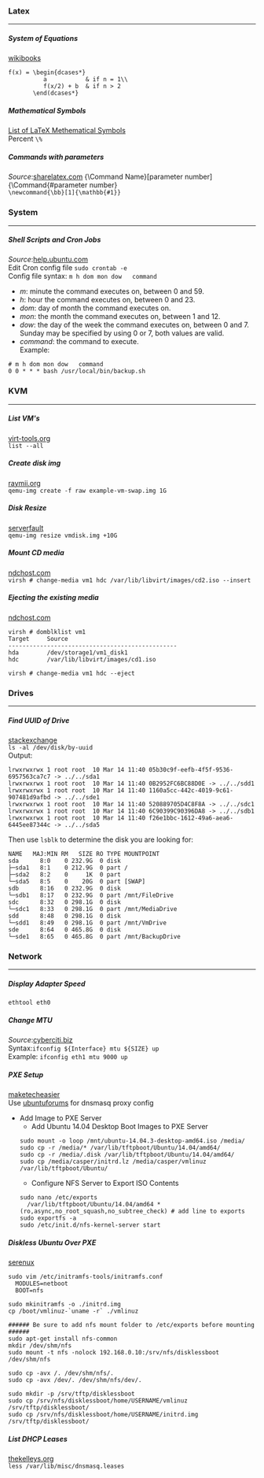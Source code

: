 ### Latex
__________________________________________________________________________________________
##### System of Equations
[wikibooks](https://en.wikibooks.org/wiki/LaTeX/Advanced_Mathematics)
```
f(x) = \begin{dcases*}
          a           & if n = 1\\
          f(x/2) + b  & if n > 2
       \end(dcases*}
```
#####  Mathematical Symbols
[List of LaTeX Methematical Symbols](https://oeis.org/wiki/List_of_LaTeX_mathematical_symbols)  
Percent `\%`  

##### Commands with parameters  
*Source*:[sharelatex.com](https://www.sharelatex.com/learn/Commands)
{\Command Name}[parameter number]{\Command{#parameter number}  
`\newcommand{\bb}[1]{\mathbb{#1}}`  

### System
__________________________________________________________________________________________
##### Shell Scripts and Cron Jobs
*Source*:[help.ubuntu.com](https://help.ubuntu.com/lts/serverguide/backup-shellscripts.html)  
Edit Cron config file `sudo crontab -e`  
Config file syntax: `m h dom mon dow   command`  
- *m*: minute the command executes on, between 0 and 59.
- *h*: hour the command executes on, between 0 and 23.
- *dom*: day of month the command executes on.
- *mon*: the month the command executes on, between 1 and 12.
- *dow*: the day of the week the command executes on, between 0 and 7. Sunday may be specified by using 0 or 7, both values are valid.
- *command*: the command to execute.  
Example:
```
# m h dom mon dow   command
0 0 * * * bash /usr/local/bin/backup.sh
```
### KVM  
_________________________________________________________________________________________
##### List VM's
[virt-tools.org](http://virt-tools.org/learning/start-list-with-command-line/)  
`list --all`  

##### Create disk img  
[raymii.org](https://raymii.org/s/tutorials/KVM_add_disk_image_or_swap_image_to_virtual_machine_with_virsh.html#Create_and_attach_the_disk_image)  
`qemu-img create -f raw example-vm-swap.img 1G`  

##### Disk Resize  
[serverfault](http://serverfault.com/questions/324281/how-do-you-increase-a-kvm-guests-disk-space)  
`qemu-img resize vmdisk.img +10G`

##### Mount CD media
[ndchost.com](https://www.ndchost.com/wiki/libvirt/change-media)  
`virsh # change-media vm1 hdc /var/lib/libvirt/images/cd2.iso --insert`

##### Ejecting the existing media
[ndchost.com](https://www.ndchost.com/wiki/libvirt/change-media)  
```
virsh # domblklist vm1
Target     Source
------------------------------------------------
hda        /dev/storage1/vm1_disk1
hdc        /var/lib/libvirt/images/cd1.iso
```
`virsh # change-media vm1 hdc --eject`

### Drives
___________________________________________________________________________________________________________
##### Find UUID of Drive  
[stackexchange](http://unix.stackexchange.com/questions/658/linux-how-can-i-view-all-uuids-for-all-available-disks-on-my-system)  
`ls -al /dev/disk/by-uuid`  
Output:
```
lrwxrwxrwx 1 root root  10 Mar 14 11:40 05b30c9f-eefb-4f5f-9536-6957563ca7c7 -> ../../sda1
lrwxrwxrwx 1 root root  10 Mar 14 11:40 0B2952FC6BC88D0E -> ../../sdd1
lrwxrwxrwx 1 root root  10 Mar 14 11:40 1160a5cc-442c-4019-9c61-907481d9afbd -> ../../sde1
lrwxrwxrwx 1 root root  10 Mar 14 11:40 520889705D4C8F8A -> ../../sdc1
lrwxrwxrwx 1 root root  10 Mar 14 11:40 6C90399C90396DA8 -> ../../sdb1
lrwxrwxrwx 1 root root  10 Mar 14 11:40 f26e1bbc-1612-49a6-aea6-6445ee87344c -> ../../sda5
```
Then use `lsblk` to determine the disk you are looking for: 
```
NAME   MAJ:MIN RM   SIZE RO TYPE MOUNTPOINT
sda      8:0    0 232.9G  0 disk
├─sda1   8:1    0 212.9G  0 part /
├─sda2   8:2    0     1K  0 part
└─sda5   8:5    0    20G  0 part [SWAP]
sdb      8:16   0 232.9G  0 disk
└─sdb1   8:17   0 232.9G  0 part /mnt/FileDrive
sdc      8:32   0 298.1G  0 disk
└─sdc1   8:33   0 298.1G  0 part /mnt/MediaDrive
sdd      8:48   0 298.1G  0 disk
└─sdd1   8:49   0 298.1G  0 part /mnt/VmDrive
sde      8:64   0 465.8G  0 disk
└─sde1   8:65   0 465.8G  0 part /mnt/BackupDrive
```
### Network
______________________________________________________________________________________________________
##### Display Adapter Speed
`ethtool eth0`

##### Change MTU  
*Source*:[cyberciti.biz](http://www.cyberciti.biz/faq/centos-rhel-redhat-fedora-debian-linux-mtu-size/)  
Syntax:`ifconfig ${Interface} mtu ${SIZE} up`  
Example: `ifconfig eth1 mtu 9000 up`  

##### PXE Setup
[maketecheasier](https://www.maketecheasier.com/configure-pxe-server-ubuntu/)  
Use [ubuntuforums](https://help.ubuntu.com/community/UbuntuLTSP/ProxyDHCP) for dnsmasq proxy config  
* Add Image to PXE Server
  - Add Ubuntu 14.04 Desktop Boot Images to PXE Server
  ```
  sudo mount -o loop /mnt/ubuntu-14.04.3-desktop-amd64.iso /media/
  sudo cp -r /media/* /var/lib/tftpboot/Ubuntu/14.04/amd64/
  sudo cp -r /media/.disk /var/lib/tftpboot/Ubuntu/14.04/amd64/
  sudo cp /media/casper/initrd.lz /media/casper/vmlinuz /var/lib/tftpboot/Ubuntu/
  ```
  - Configure NFS Server to Export ISO Contents
  ```
  sudo nano /etc/exports
    /var/lib/tftpboot/Ubuntu/14.04/amd64 *(ro,async,no_root_squash,no_subtree_check) # add line to exports
  sudo exportfs -a
  sudo /etc/init.d/nfs-kernel-server start
  ```  
  
##### Diskless Ubuntu Over PXE
[serenux](http://www.serenux.com/2011/04/howto-create-a-diskless-workstation-that-boots-from-pxe-using-ubuntu/)
```
sudo vim /etc/initramfs-tools/initramfs.conf
  MODULES=netboot
  BOOT=nfs

sudo mkinitramfs -o ./initrd.img
cp /boot/vmlinuz-`uname -r` ./vmlinuz

###### Be sure to add nfs mount folder to /etc/exports before mounting ######
sudo apt-get install nfs-common
mkdir /dev/shm/nfs
sudo mount -t nfs -nolock 192.168.0.10:/srv/nfs/disklessboot /dev/shm/nfs

sudo cp -avx /. /dev/shm/nfs/.
sudo cp -avx /dev/. /dev/shm/nfs/dev/.

sudo mkdir -p /srv/tftp/disklessboot
sudo cp /srv/nfs/disklessboot/home/USERNAME/vmlinuz /srv/tftp/disklessboot/
sudo cp /srv/nfs/disklessboot/home/USERNAME/initrd.img /srv/tftp/disklessboot/
```

##### List DHCP Leases
[thekelleys.org](http://lists.thekelleys.org.uk/pipermail/dnsmasq-discuss/2010q3/004384.html)  
`less /var/lib/misc/dnsmasq.leases`
